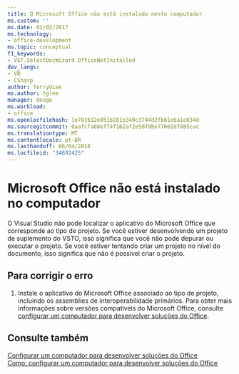 ```yaml
---
title: O Microsoft Office não está instalado neste computador
ms.custom: ''
ms.date: 02/02/2017
ms.technology:
- office-development
ms.topic: conceptual
f1_keywords:
- VST.SelectDocWizard.OfficeNotInstalled
dev_langs:
- VB
- CSharp
author: TerryGLee
ms.author: tglee
manager: douge
ms.workload:
- office
ms.openlocfilehash: 1e781612e051b281b340c3744d2fbb1e6a1e834d
ms.sourcegitcommit: 0aafcfa08ef74f162af2e5079be77061d7885cac
ms.translationtype: MT
ms.contentlocale: pt-BR
ms.lasthandoff: 06/04/2018
ms.locfileid: "34692425"
---
```

# <a name="microsoft-office-is-not-installed-on-the-computer"></a>Microsoft Office não está instalado no computador
  O Visual Studio não pode localizar o aplicativo do Microsoft Office que corresponde ao tipo de projeto. Se você estiver desenvolvendo um projeto de suplemento do VSTO, isso significa que você não pode depurar ou executar o projeto. Se você estiver tentando criar um projeto no nível do documento, isso significa que não é possível criar o projeto.  
  
## <a name="to-correct-the-error"></a>Para corrigir o erro  
  
1.  Instale o aplicativo do Microsoft Office associado ao tipo de projeto, incluindo os assemblies de interoperabilidade primários. Para obter mais informações sobre versões compatíveis do Microsoft Office, consulte [configurar um computador para desenvolver soluções do Office](../vsto/configuring-a-computer-to-develop-office-solutions.md).  
  
## <a name="see-also"></a>Consulte também  
 [Configurar um computador para desenvolver soluções do Office](../vsto/configuring-a-computer-to-develop-office-solutions.md)   
 [Como: configurar um computador para desenvolver soluções do Office](../vsto/how-to-configure-a-computer-to-develop-office-solutions.md)  
  
  